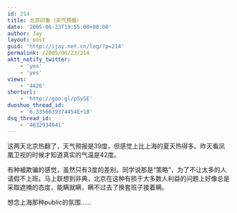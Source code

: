 ```yaml
---
id: 214
title: 北京印象（天气预报）
date: '2005-06-23T19:55:00+08:00'
author: Jay
layout: post
guid: 'http://ijay.net.cn/log/?p=214'
permalink: /2005/06/23/214
aktt_notify_twitter:
    - 'yes'
    - 'yes'
views:
    - '4426'
shorturl:
    - 'http://goo.gl/p5ySE'
duoshuo_thread_id:
    - '6.3356039374454E+18'
dsq_thread_id:
    - '4632934041'
---
```


这两天北京热翻了，天气预报是39度，但感觉上比上海的夏天热得多。昨天看凤凰卫视的时候才知道真实的气温是42度。

有种被欺骗的感觉，虽然只有3度的差别。同学说那是“策略”，为了不让太多的人请假不上班。马上联想到非典，北京在这种有损于大多数人利益的问题上好像总是采取遮掩的态度，能瞒就瞒，瞒不过去了换套班子接着瞒。

想念上海那种public的氛围……
